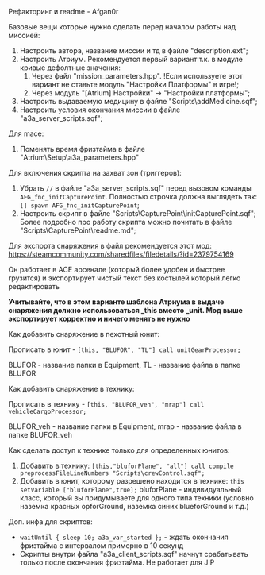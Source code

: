 Рефакторинг и readme - Afgan0r

Базовые вещи которые нужно сделать перед началом работы над миссией:
1) Настроить автора, название миссии и тд в файле "description.ext";
2) Настроить Атриум. Рекомендуется первый вариант т.к. в модуле кривые дефолтные значения:
    1) Через файл "mission_parameters.hpp". !Если используете этот вариант не ставьте модуль "Настройки Платформы" в игре!;
    2) Через модуль "[Atrium] Настройки" -> "Настройки платформы";
3) Настроить выдаваемую медицину в файле "Scripts\addMedicine.sqf";
4) Настроить условия окончания миссии в файле "a3a_server_scripts.sqf";

Для mace:
1) Поменять время фризтайма в файле "Atrium\Setup\a3a_parameters.hpp"

Для включения скрипта на захват зон (триггеров):
1) Убрать `//` в файле "a3a_server_scripts.sqf" перед вызовом команды `AFG_fnc_initCapturePoint`. Полностью строчка должна выглядеть так: `[] spawn AFG_fnc_initCapturePoint`;
2) Настроить скрипт в файле "Scripts\CapturePoint\initCapturePoint.sqf";
Более подробно про работу скрипта можно почитать в файле "Scripts\CapturePoint\readme.md";

Для экспорта снаряжения в файл рекомендуется этот мод: https://steamcommunity.com/sharedfiles/filedetails/?id=2379754169

Он работает в АСЕ арсенале (который более удобен и быстрее грузится) и экспортирует чистый текст без костылей который легко редактировать

**Учитывайте, что в этом варианте шаблона Атриума в выдаче снаряжения должно использоваться _this вместо _unit. Мод выше экспортирует корректно и ничего менять не нужно**

Как добавить снаряжение в пехотный юнит:

Прописать в юнит - `[this, "BLUFOR", "TL"] call unitGearProcessor;`

BLUFOR - название папки в Equipment, TL - название файла в папке BLUFOR

Как добавить снаряжение в технику:

Прописать в технику - `[this, "BLUFOR_veh", "mrap"] call vehicleCargoProcessor;`

BLUFOR_veh - название папки в Equipment, mrap - название файла в папке BLUFOR_veh

Как сделать доступ к технике только для определенных юнитов:
1) Добавить в технику: `[this,"bluforPlane", "all"] call compile preprocessFileLineNumbers "Scripts\crewControl.sqf";`
2) Добавить в юнит, которому разрешено находится в технике: `this setVariable ["bluforPlane",true];`
bluforPlane - индивидуальный класс, который вы придумываете для одного типа техники (условно наземка красных opforGround, наземка синих blueforGround и т.д.)

Доп. инфа для скриптов:
* `waitUntil { sleep 10; a3a_var_started };` - ждать окончания фризтайма с интервалом примерно в 10 секунд
* Скрипты внутри файла "a3a_client_scripts.sqf" начнут срабатывать только после окончания фризтайма. Не работает для JIP
